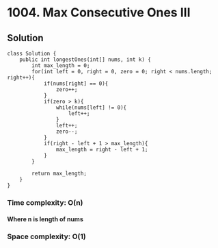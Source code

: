 # 1004. Max Consecutive Ones III
## Solution
```
class Solution {
    public int longestOnes(int[] nums, int k) {
        int max_length = 0;
        for(int left = 0, right = 0, zero = 0; right < nums.length; right++){
            if(nums[right] == 0){
                zero++;
            }
            if(zero > k){
                while(nums[left] != 0){
                    left++;
                }
                left++;
                zero--;
            }
            if(right - left + 1 > max_length){
                max_length = right - left + 1;
            }
        }
        
        return max_length;
    }
}
```
### Time complexity: O(n)
#### Where n is length of nums
### Space complexity: O(1)